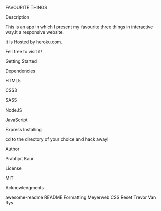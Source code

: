 FAVOURITE THINGS


Description

This is an app in which I present my favourite three things in interactive way.It a responsive website.

It is Hosted by heroku.com.

Fell free to visit it!

Getting Started

Dependencies

HTML5 

CSS3 

SASS 

NodeJS 

JavaScript 

Express Installing

cd to the directory of your choice and hack away!

Author

Prabhjot Kaur

License

MIT

Acknowledgments

awesome-readme 
README Formatting 
Meyerweb 
CSS 
Reset 
Trevor Van Rys
